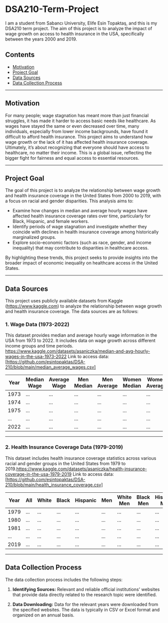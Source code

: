 # DSA210-Term-Project
I am a student from Sabancı University, Elife Esin Topaktaş, and this is my DSA210 term project. The aim of this project is to analyze the impact of wage growth on access to health insurance in the USA, specifically between the years 2000 and 2019.



## **Contents** 

- [Motivation](#motivation)  
- [Project Goal](#project-goal)  
- [Data Sources](#data-sources)  
- [Data Collection Process](#data-collection-process) 
---

## **Motivation**  

For many people; wage stagnation has meant more than just financial struggles, it has made it harder to access basic needs like healthcare. As wages have stayed the same or even decreased over time, many individuals, especially from lower income backgrounds, have found it difficult to afford health insurance. This project aims to understand how wage growth or the lack of it has affected health insurance coverage. Ultimately, it’s about recognizing that everyone should have access to healthcare, no matter their income. This is a global issue, reflecting the bigger fight for fairness and equal access to essential resources.

---

## **Project Goal**  

The goal of this project is to analyze the relationship between wage growth and health insurance coverage in the United States from 2000 to 2019, with a focus on racial and gender disparities. This analysis aims to:

- Examine how changes in median and average hourly wages have affected health insurance coverage rates over time, particularly for Black, Hispanic, and female workers.
- Identify periods of wage stagnation and investigate whether they coincide with declines in health insurance coverage among historically marginalized groups.
- Explore socio-economic factors (such as race, gender, and income inequality) that may contribute to disparities in healthcare access.

By highlighting these trends, this project seeks to provide insights into the broader impact of economic inequality on healthcare access in the United States.

---

## **Data Sources**   

This project uses publicly available datasets from Kaggle (https://www.kaggle.com) to analyze the relationship between wage growth and health insurance coverage. The data sources are as follows:

### 1. Wage Data (1973-2022)  
This dataset provides median and average hourly wage information in the USA from 1973 to 2022. It includes data on wage growth across different income groups and time periods.
https://www.kaggle.com/datasets/asaniczka/median-and-avg-hourly-wages-in-the-usa-1973-2022
Link to access data: [https://github.com/esintopaktas/DSA-210/blob/main/median_average_wages.csv]

| Year | Median Wage | Average Wage | Men Median | Men Average | Women Median | Women Average | White Median | White Average | Black Median |
|------|------------|--------------|------------|-------------|--------------|--------------|--------------|--------------|--------------|
| 1973 | ...        | ...          | ...        | ...         | ...          | ...          | ...          | ...          | ...          |
| 1974 | ...        | ...          | ...        | ...         | ...          | ...          | ...          | ...          | ...          |
| 1975 | ...        | ...          | ...        | ...         | ...          | ...          | ...          | ...          | ...          |
| ...  | ...        | ...          | ...        | ...         | ...          | ...          | ...          | ...          | ...          |
| 2022 | ...        | ...          | ...        | ...         | ...          | ...          | ...          | ...          | ...          |

---

### 2. Health Insurance Coverage Data (1979-2019)  
This dataset includes health insurance coverage statistics across various racial and gender groups in the United States from 1979 to 2019.https://www.kaggle.com/datasets/asaniczka/health-insurance-coverage-in-the-usa-1979-2019
Link to access data: [https://github.com/esintopaktas/DSA-210/blob/main/health_insurance_coverage.csv]

| Year | All | White | Black | Hispanic | Men | White Men | Black Men | Hispanic Men | Women |
|------|-----|-------|-------|----------|-----|-----------|-----------|--------------|-------|
| 1979 | ... | ...   | ...   | ...      | ... | ...       | ...       | ...          | ...   |
| 1980 | ... | ...   | ...   | ...      | ... | ...       | ...       | ...          | ...   |
| 1981 | ... | ...   | ...   | ...      | ... | ...       | ...       | ...          | ...   |
| ...  | ... | ...   | ...   | ...      | ... | ...       | ...       | ...          | ...   |
| 2019 | ... | ...   | ...   | ...      | ... | ...       | ...       | ...          | ...   |

---
## **Data Collection Process**

The data collection process includes the following steps:

1. **Identifying Sources:** Relevant and reliable official institutions' websites that provide data directly related to the research topic were identified.

2. **Data Downloading:** Data for the relevant years were downloaded from the specified websites. The data is typically in CSV or Excel format and organized on an annual basis.

